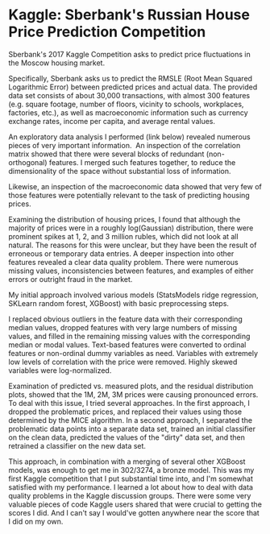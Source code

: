 # Kaggle: Sberbank's Russian House Price Prediction Competition

Sberbank's 2017 Kaggle Competition asks to predict price fluctuations in the Moscow housing market.

Specifically, Sberbank asks us to predict the RMSLE (Root Mean Squared Logarithmic Error) between predicted prices and actual data. The provided data set consists of about 30,000 transactions, with almost 300 features (e.g. square footage, number of floors, vicinity to schools, workplaces, factories, etc.), as well as macroeconomic information such as currency exchange rates, income per capita, and average rental values.

An exploratory data analysis I performed (link below) revealed numerous pieces of very important information. 
An inspection of the correlation matrix showed that there were several blocks of redundant (non-orthogonal) features. I merged such features together, to reduce the dimensionality of the space without substantial loss of information.

Likewise, an inspection of the macroeconomic data showed that very few of those features were potentially relevant to the task of predicting housing prices.

Examining the distribution of housing prices, I found that although the majority of prices were in a roughly log(Gaussian) distribution, there were prominent spikes at 1, 2, and 3 million rubles, which did not look at all natural. The reasons for this were unclear, but they have been the result of erroneous or temporary data entries. A deeper inspection into other features revealed a clear data quality problem. There were numerous missing values, inconsistencies between features, and examples of either errors or outright fraud in the market. 

My initial approach involved various models (StatsModels ridge regression, SKLearn random forest, XGBoost) with basic preprocessing steps.

I replaced obvious outliers in the feature data with their corresponding median values, dropped features with very large numbers of missing values, and filled in the remaining missing values with the corresponding median or modal values. Text-based features were converted to ordinal features or non-ordinal dummy variables as need. Variables with extremely low levels of correlation with the price were removed. Highly skewed variables were log-normalized. 

Examination of predicted vs. measured plots, and the residual distribution plots, showed that the 1M, 2M, 3M prices were causing pronounced errors. To deal with this issue, I tried several approaches. In the first approach, I dropped the problematic prices, and replaced their values using those determined by the MICE algorithm. In a second approach, I separated the problematic data points into a separate data set, trained an initial classifier on the clean data, predicted the values of the "dirty" data set, and then retrained a classifier on the new data set. 

This approach, in combination with a merging of several other XGBoost models, was enough to get me in 302/3274, a bronze model. This was my first Kaggle competition that I put substantial time into, and I'm somewhat satisfied with my performance. I learned a lot about how to deal with data quality problems in the Kaggle discussion groups. There were some very valuable pieces of code Kaggle users shared that were crucial to getting the scores I did. And I can't say I would've gotten anywhere near the score that I did on my own.
